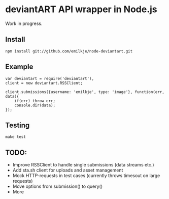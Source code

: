 
deviantART API wrapper in Node.js
=================================

Work in progress.

Install
-------

	npm install git://github.com/emilkje/node-deviantart.git


Example
-------

	var deviantart = require('deviantart'),
	client = new deviantart.RSSClient;

	client.submissions({username: 'emilkje', type: 'image'}, function(err, data){
		if(err) throw err;
		console.dir(data);
	});


Testing
-------

	make test


TODO:
-----

* Improve RSSClient to handle single submissions (data streams etc.)
* Add sta.sh client for uploads and asset management
* Mock HTTP-requests in test cases (currently throws timesout on large requests)
* Move options from submission() to query()
* More
